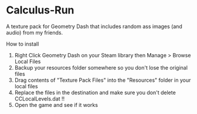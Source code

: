 # Calculus-Run
A texture pack for Geometry Dash that includes random ass images (and audio) from my friends.

How to install
1. Right Click Geometry Dash on your Steam library then Manage > Browse Local Files
2. Backup your resources folder somewhere so you don't lose the original files
3. Drag contents of "Texture Pack Files" into the "Resources" folder in your local files
4. Replace the files in the destination and make sure you don't delete CCLocalLevels.dat !!
5. Open the game and see if it works
